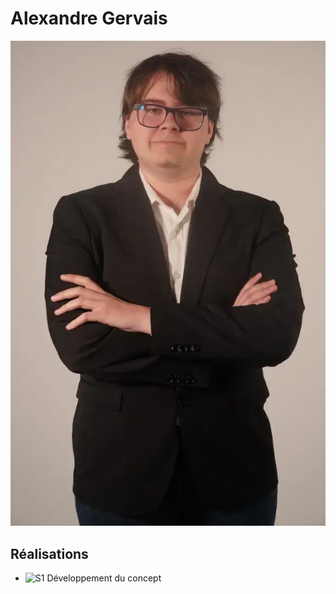 # Alexandre Gervais

![Alexandre_Gervais](../img/alexandreGervais-min.webp)

 ## Réalisations

 <!-- Une image par semaine de la réalisation dont tu es le plus fier avec une légende -->

* ![S1 Développement du concept](https://fakeimg.pl/400x400?text=Concept)
